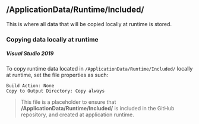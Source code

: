 ﻿## /ApplicationData/Runtime/Included/

This is where all data that will be copied locally at runtime is stored.

### Copying data locally at runtime
##### Visual Studio 2019
To copy runtime data located in `/ApplicationData/Runtime/Included/` locally at runtime, set the file properties as such:
```
Build Action: None
Copy to Output Directory: Copy always
```

> This file is a placeholder to ensure that **/ApplicationData/Runtime/Included/** is included in the GitHub repository, and created at application runtime.